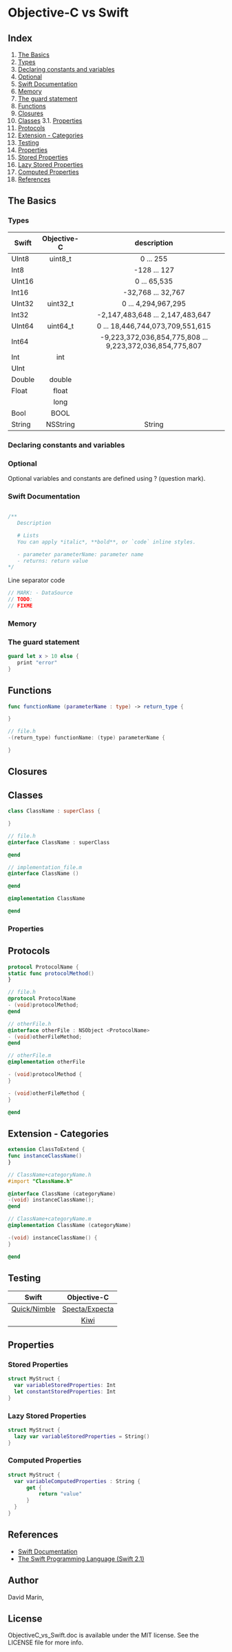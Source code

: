 # Objective-C vs Swift

## **Index**

1. [The Basics](#the-basics)
  1. [Types](#types)
  2. [Declaring constants and variables](#declaring-constants-and-variables)
  3. [Optional](#optional)
  3. [Swift Documentation](#swift-documentation)
  4. [Memory](#memory)
  5. [The guard statement](#the-guard-state)
2. [Functions](#functions)
3. [Closures](#closures)
3. [Classes](#classes)
  3.1. [Properties](#properties)
4. [Protocols](#protocols)
5. [Extension - Categories](#extension-categories)
6. [Testing](#testing)
7. [Properties](#properties)
  1. [Stored Properties](#stored-properties)
  2. [Lazy Stored Properties](#lazy-stored-properties)
  3. [Computed Properties](#computed-properties)
8. [References](#references)


## **The Basics**

### **Types**

| Swift  | Objective-C | description                                              |
| ------ |:-----------:|:--------------------------------------------------------:|
| UInt8  | uint8_t     | 0 ... 255                                                |
| Int8   |             | -128 ... 127                                             |
| UInt16 |             | 0 ... 65,535                                             |
| Int16  |             | -32,768 ... 32,767                                       |
| UInt32 | uint32_t    | 0 ... 4,294,967,295                                      |
| Int32  |             | -2,147,483,648 ... 2,147,483,647                         |
| UInt64 | uint64_t    | 0 ... 18,446,744,073,709,551,615                         |
| Int64  |             | -9,223,372,036,854,775,808 ... 9,223,372,036,854,775,807 |
| Int    | int         |                                                          |
| UInt   |             |                                                          |
| Double | double      |                                                          |
| Float  | float       |                                                          |
|        | long        |                                                          |
| Bool   | BOOL        |                                                          |
| String | NSString    | String                                                   |

### **Declaring constants and variables**

### **Optional**
Optional variables and constants are defined using ? (question mark).



### **Swift Documentation**

```swift

/**
   Description

   # Lists
   You can apply *italic*, **bold**, or `code` inline styles.

   - parameter parameterName: parameter name
   - returns: return value
*/

```

Line separator code
```swift
// MARK: - DataSource
// TODO:
// FIXME
```

### **Memory**

### **The guard statement**

```swift
guard let x > 10 else {
   print "error"
}
```

## **Functions**

```swift
func functionName (parameterName : type) -> return_type {

}
```

```objective-c
// file.h
-(return_type) functionName: (type) parameterName {

}
```

## **Closures**

## **Classes**

```swift
class ClassName : superClass {

}
```

```objective-c
// file.h
@interface ClassName : superClass

@end

// implementation_file.m
@interface ClassName ()

@end

@implementation ClassName

@end
```

### **Properties**

## **Protocols**

```swift
protocol ProtocolName {
static func protocolMethod()
}
```

```objective-c
// file.h
@protocol ProtocolName
- (void)protocolMethod;
@end

// otherFile.h
@interface otherFile : NSObject <ProtocolName>
- (void)otherFileMethod;
@end

// otherFile.m
@implementation otherFile

- (void)protocolMethod {
}

- (void)otherFileMethod {
}

@end
```

## **Extension - Categories**

```swift
extension ClassToExtend {
func instanceClassName()
}
```

```objective-c
// ClassName+categoryName.h
#import "ClassName.h"

@interface ClassName (categoryName)
-(void) instanceClassName();
@end

// ClassName+categoryName.m
@implementation ClassName (categoryName)

-(void) instanceClassName() {
}

@end
```

## **Testing**

| Swift                                          | Objective-C                                          |
| :--------------------------------------------: | :--------------------------------------------------: |
| [Quick/Nimble](https://github.com/Quick/Quick) | [Specta/Expecta](https://github.com/specta/specta)   |
|                                                | [Kiwi](https://github.com/kiwi-bdd/Kiwi)             |


## **Properties**

### **Stored Properties**

```swift
struct MyStruct {
  var variableStoredProperties: Int
  let constantStoredProperties: Int
}
```

### **Lazy Stored Properties**

```swift
struct MyStruct {
  lazy var variableStoredProperties = String()
}
```

### **Computed Properties**

```swift
struct MyStruct {
  var variableComputedProperties : String {
      get {
          return "value"
      }
  }
}
```

## **References**

* [Swift Documentation](http://nshipster.com/swift-documentation/)
* [The Swift Programming Language (Swift 2.1)](https://itunes.apple.com/es/book/swift-programming-language/id881256329?l=en&mt=11)

## Author

David Marín,

## License

ObjectiveC_vs_Swift.doc is available under the MIT license. See the LICENSE file for more info.
